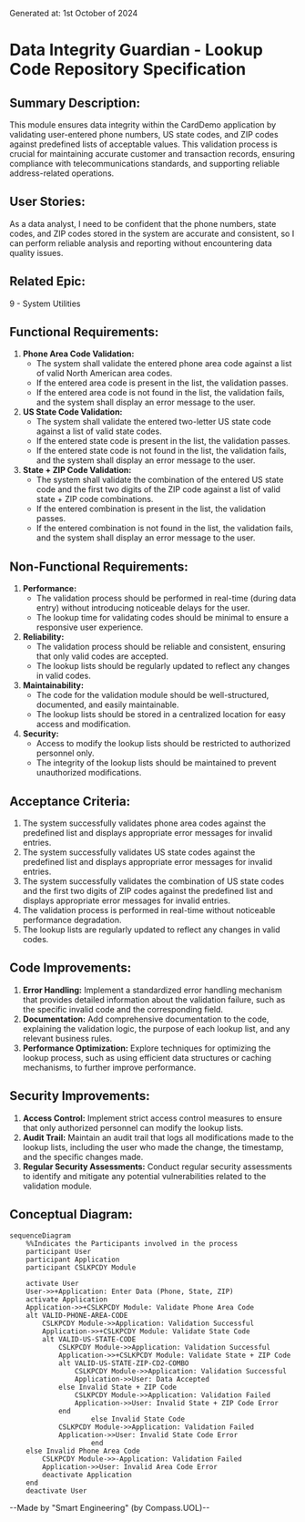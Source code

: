 Generated at: 1st October of 2024

# Data Integrity Guardian - Lookup Code Repository Specification

## Summary Description:

This module ensures data integrity within the CardDemo application by validating user-entered phone numbers, US state codes, and ZIP codes against predefined lists of acceptable values. This validation process is crucial for maintaining accurate customer and transaction records, ensuring compliance with telecommunications standards, and supporting reliable address-related operations.

## User Stories:

As a data analyst, I need to be confident that the phone numbers, state codes, and ZIP codes stored in the system are accurate and consistent, so I can perform reliable analysis and reporting without encountering data quality issues.

## Related Epic:

9 - System Utilities

## Functional Requirements:

1. **Phone Area Code Validation:**
    - The system shall validate the entered phone area code against a list of valid North American area codes.
    - If the entered area code is present in the list, the validation passes.
    - If the entered area code is not found in the list, the validation fails, and the system shall display an error message to the user.
2. **US State Code Validation:**
    - The system shall validate the entered two-letter US state code against a list of valid state codes.
    - If the entered state code is present in the list, the validation passes.
    - If the entered state code is not found in the list, the validation fails, and the system shall display an error message to the user.
3. **State + ZIP Code Validation:**
    - The system shall validate the combination of the entered US state code and the first two digits of the ZIP code against a list of valid state + ZIP code combinations.
    - If the entered combination is present in the list, the validation passes.
    - If the entered combination is not found in the list, the validation fails, and the system shall display an error message to the user.

## Non-Functional Requirements:

1. **Performance:**
    - The validation process should be performed in real-time (during data entry) without introducing noticeable delays for the user.
    - The lookup time for validating codes should be minimal to ensure a responsive user experience.
2. **Reliability:**
    - The validation process should be reliable and consistent, ensuring that only valid codes are accepted.
    - The lookup lists should be regularly updated to reflect any changes in valid codes.
3. **Maintainability:**
    - The code for the validation module should be well-structured, documented, and easily maintainable.
    - The lookup lists should be stored in a centralized location for easy access and modification.
4. **Security:**
    - Access to modify the lookup lists should be restricted to authorized personnel only.
    - The integrity of the lookup lists should be maintained to prevent unauthorized modifications.

## Acceptance Criteria:

1. The system successfully validates phone area codes against the predefined list and displays appropriate error messages for invalid entries.
2. The system successfully validates US state codes against the predefined list and displays appropriate error messages for invalid entries.
3. The system successfully validates the combination of US state codes and the first two digits of ZIP codes against the predefined list and displays appropriate error messages for invalid entries.
4. The validation process is performed in real-time without noticeable performance degradation.
5. The lookup lists are regularly updated to reflect any changes in valid codes.

## Code Improvements:

1. **Error Handling:** Implement a standardized error handling mechanism that provides detailed information about the validation failure, such as the specific invalid code and the corresponding field.
2. **Documentation:** Add comprehensive documentation to the code, explaining the validation logic, the purpose of each lookup list, and any relevant business rules.
3. **Performance Optimization:** Explore techniques for optimizing the lookup process, such as using efficient data structures or caching mechanisms, to further improve performance.

## Security Improvements:

1. **Access Control:** Implement strict access control measures to ensure that only authorized personnel can modify the lookup lists.
2. **Audit Trail:** Maintain an audit trail that logs all modifications made to the lookup lists, including the user who made the change, the timestamp, and the specific changes made.
3. **Regular Security Assessments:** Conduct regular security assessments to identify and mitigate any potential vulnerabilities related to the validation module.

## Conceptual Diagram:

```mermaid
sequenceDiagram
    %%Indicates the Participants involved in the process
    participant User
    participant Application
    participant CSLKPCDY Module

    activate User
    User->>+Application: Enter Data (Phone, State, ZIP)
    activate Application
    Application->>+CSLKPCDY Module: Validate Phone Area Code
    alt VALID-PHONE-AREA-CODE
        CSLKPCDY Module->>Application: Validation Successful
        Application->>+CSLKPCDY Module: Validate State Code
        alt VALID-US-STATE-CODE
            CSLKPCDY Module->>Application: Validation Successful
            Application->>+CSLKPCDY Module: Validate State + ZIP Code
            alt VALID-US-STATE-ZIP-CD2-COMBO
                CSLKPCDY Module->>Application: Validation Successful
                Application->>User: Data Accepted
            else Invalid State + ZIP Code
                CSLKPCDY Module->>Application: Validation Failed
                Application->>User: Invalid State + ZIP Code Error
            end
                    else Invalid State Code
            CSLKPCDY Module->>Application: Validation Failed
            Application->>User: Invalid State Code Error
                    end
    else Invalid Phone Area Code
        CSLKPCDY Module->>-Application: Validation Failed
        Application->>User: Invalid Area Code Error
        deactivate Application
    end
    deactivate User
```

--Made by "Smart Engineering" (by Compass.UOL)--